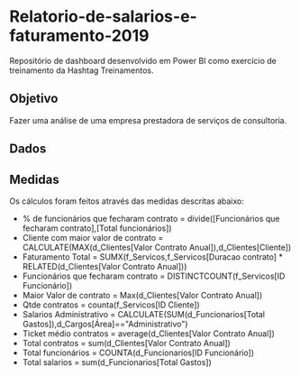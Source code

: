 # Relatorio-de-salarios-e-faturamento-2019

Repositório de dashboard desenvolvido em Power BI como exercício de treinamento da Hashtag Treinamentos.

## Objetivo
Fazer uma análise de uma empresa prestadora de serviços de consultoria.

## Dados

## Medidas
Os cálculos foram feitos através das medidas descritas abaixo:

* % de funcionários que fecharam contrato = divide([Funcionários que fecharam contrato],[Total funcionários])
* Cliente com maior valor de contrato = CALCULATE(MAX(d_Clientes[Valor Contrato Anual]),d_Clientes[Cliente])
* Faturamento Total = SUMX(f_Servicos,f_Servicos[Duracao contrato] * RELATED(d_Clientes[Valor Contrato Anual]))
* Funcionários que fecharam contrato = DISTINCTCOUNT(f_Servicos[ID Funcionário])
* Maior Valor de contrato = Max(d_Clientes[Valor Contrato Anual])
* Qtde contratos = counta(f_Servicos[ID Cliente])
* Salarios Administrativo = CALCULATE(SUM(d_Funcionarios[Total Gastos]),d_Cargos[Área]=="Administrativo")
* Ticket médio contratos = average(d_Clientes[Valor Contrato Anual])
* Total contratos = sum(d_Clientes[Valor Contrato Anual])
* Total funcionários = COUNTA(d_Funcionarios[ID Funcionário])
* Total salarios = sum(d_Funcionarios[Total Gastos])
